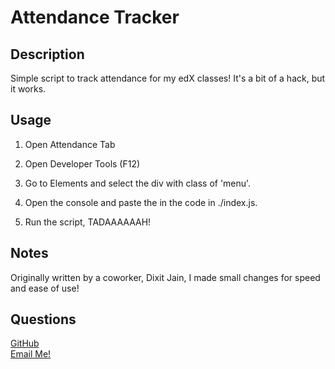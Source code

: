 # Attendance Tracker

## Description

Simple script to track attendance for my edX classes! It's a bit of a hack, but it works.

## Usage

1. Open Attendance Tab

2. Open Developer Tools (F12)

3. Go to Elements and select the div with class of 'menu'.

4. Open the console and paste the in the code in ./index.js.

5. Run the script, TADAAAAAAH!

## Notes

Originally written by a coworker, Dixit Jain, I made small changes for speed and ease of use!

## Questions

[GitHub](https://github.com/RiderCogswell)  
[Email Me!](mailto:ridercogswell@gmail.com)
